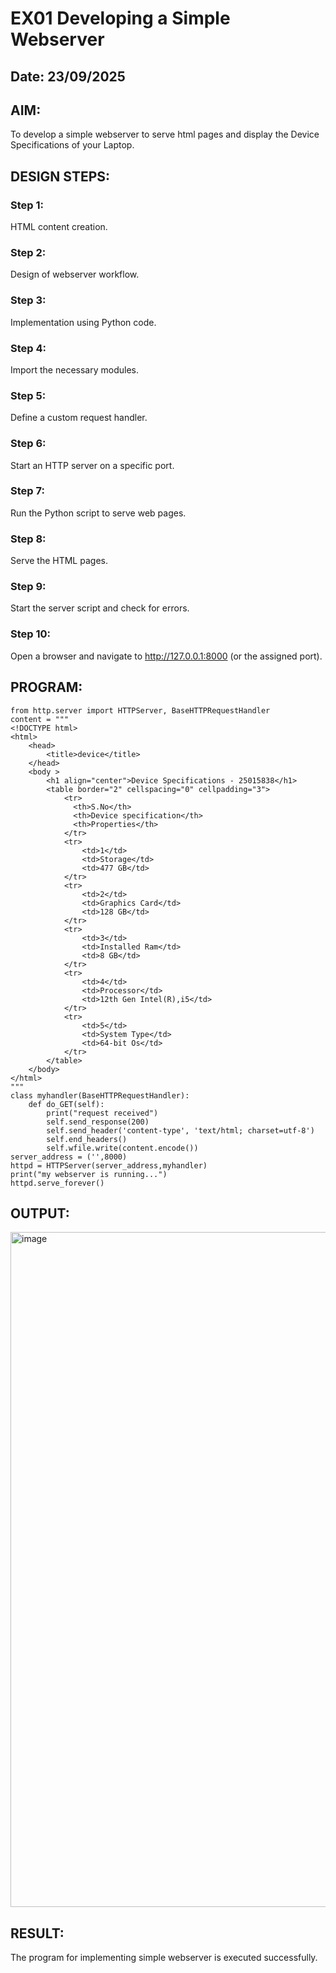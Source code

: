 # EX01 Developing a Simple Webserver
## Date: 23/09/2025

## AIM:
To develop a simple webserver to serve html pages and display the Device Specifications of your Laptop.

## DESIGN STEPS:
### Step 1: 
HTML content creation.

### Step 2:
Design of webserver workflow.

### Step 3:
Implementation using Python code.

### Step 4:
Import the necessary modules.

### Step 5:
Define a custom request handler.

### Step 6:
Start an HTTP server on a specific port.

### Step 7:
Run the Python script to serve web pages.

### Step 8:
Serve the HTML pages.

### Step 9:
Start the server script and check for errors.

### Step 10:
Open a browser and navigate to http://127.0.0.1:8000 (or the assigned port).

## PROGRAM:
```
from http.server import HTTPServer, BaseHTTPRequestHandler
content = """
<!DOCTYPE html>
<html>
    <head>
        <title>device</title>
    </head>
    <body >
        <h1 align="center">Device Specifications - 25015838</h1>
        <table border="2" cellspacing="0" cellpadding="3">
            <tr>
              <th>S.No</th>
              <th>Device specification</th>
              <th>Properties</th>
            </tr>
            <tr>
                <td>1</td>
                <td>Storage</td>
                <td>477 GB</td>
            </tr>
            <tr>
                <td>2</td>
                <td>Graphics Card</td>
                <td>128 GB</td>
            </tr>
            <tr>
                <td>3</td>
                <td>Installed Ram</td>
                <td>8 GB</td>
            </tr>
            <tr>
                <td>4</td>
                <td>Processor</td>
                <td>12th Gen Intel(R),i5</td>
            </tr>
            <tr>
                <td>5</td>
                <td>System Type</td>
                <td>64-bit Os</td>
            </tr>
        </table>
    </body>
</html>
"""
class myhandler(BaseHTTPRequestHandler):
    def do_GET(self):
        print("request received")
        self.send_response(200)
        self.send_header('content-type', 'text/html; charset=utf-8')
        self.end_headers()
        self.wfile.write(content.encode())
server_address = ('',8000)
httpd = HTTPServer(server_address,myhandler)
print("my webserver is running...")
httpd.serve_forever()
```

## OUTPUT:
<img width="1920" height="1080" alt="image" src="https://github.com/user-attachments/assets/c95e298c-4a41-4ae2-b03b-e419864f76e7" />


## RESULT:
The program for implementing simple webserver is executed successfully.
